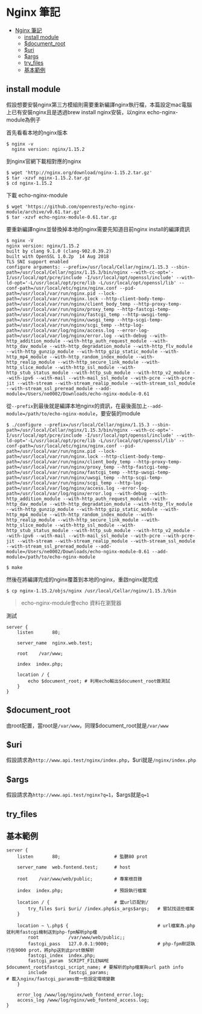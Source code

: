 # Nginx 筆記
- [Nginx 筆記](#nginx-%E7%AD%86%E8%A8%98)
    - [install module](#install-module)
    - [$document_root](#documentroot)
    - [$uri](#uri)
    - [$args](#args)
    - [try_files](#tryfiles)
    - [基本範例](#%E5%9F%BA%E6%9C%AC%E7%AF%84%E4%BE%8B)

## install module
假設想要安裝nginx第三方模組則需要重新編譯nginx執行檔，本篇設定mac電腦上已有安裝nginx且是透過brew install nginx安裝，以nginx echo-nginx-module為例子

首先看看本地的nginx版本

    $ nginx -v
      nginx version: nginx/1.15.2

到nginx官網下載相對應的nginx

    $ wget 'http://nginx.org/download/nginx-1.15.2.tar.gz'
    $ tar -xzvf nginx-1.15.2.tar.gz
    $ cd nginx-1.15.2

下載 echo-nginx-module

    $ wget 'https://github.com/openresty/echo-nginx-module/archive/v0.61.tar.gz'
    $ tar -xzvf echo-nginx-module-0.61.tar.gz

要重新編譯nginx並替換掉本地的nginx需要先知道目前nginx install的編譯資訊

    $ nginx -V
    nginx version: nginx/1.15.2
    built by clang 9.1.0 (clang-902.0.39.2)
    built with OpenSSL 1.0.2p  14 Aug 2018
    TLS SNI support enabled
    configure arguments: --prefix=/usr/local/Cellar/nginx/1.15.3 --sbin-path=/usr/local/Cellar/nginx/1.15.3/bin/nginx --with-cc-opt='-I/usr/local/opt/pcre/include -I/usr/local/opt/openssl/include' --with-ld-opt='-L/usr/local/opt/pcre/lib -L/usr/local/opt/openssl/lib' --conf-path=/usr/local/etc/nginx/nginx.conf --pid-path=/usr/local/var/run/nginx.pid --lock-path=/usr/local/var/run/nginx.lock --http-client-body-temp-path=/usr/local/var/run/nginx/client_body_temp --http-proxy-temp-path=/usr/local/var/run/nginx/proxy_temp --http-fastcgi-temp-path=/usr/local/var/run/nginx/fastcgi_temp --http-uwsgi-temp-path=/usr/local/var/run/nginx/uwsgi_temp --http-scgi-temp-path=/usr/local/var/run/nginx/scgi_temp --http-log-path=/usr/local/var/log/nginx/access.log --error-log-path=/usr/local/var/log/nginx/error.log --with-debug --with-http_addition_module --with-http_auth_request_module --with-http_dav_module --with-http_degradation_module --with-http_flv_module --with-http_gunzip_module --with-http_gzip_static_module --with-http_mp4_module --with-http_random_index_module --with-http_realip_module --with-http_secure_link_module --with-http_slice_module --with-http_ssl_module --with-http_stub_status_module --with-http_sub_module --with-http_v2_module --with-ipv6 --with-mail --with-mail_ssl_module --with-pcre --with-pcre-jit --with-stream --with-stream_realip_module --with-stream_ssl_module --with-stream_ssl_preread_module --add-module=/Users/ne0002/Downloads/echo-nginx-module-0.61

從`--prefix`到最後就是編譯本地nginx的資訊，在最後面加上`--add-module=/path/to/echo-nginx-module`，要安裝的module

    $ ./configure --prefix=/usr/local/Cellar/nginx/1.15.3 --sbin-path=/usr/local/Cellar/nginx/1.15.3/bin/nginx --with-cc-opt='-I/usr/local/opt/pcre/include -I/usr/local/opt/openssl/include' --with-ld-opt='-L/usr/local/opt/pcre/lib -L/usr/local/opt/openssl/lib' --conf-path=/usr/local/etc/nginx/nginx.conf --pid-path=/usr/local/var/run/nginx.pid --lock-path=/usr/local/var/run/nginx.lock --http-client-body-temp-path=/usr/local/var/run/nginx/client_body_temp --http-proxy-temp-path=/usr/local/var/run/nginx/proxy_temp --http-fastcgi-temp-path=/usr/local/var/run/nginx/fastcgi_temp --http-uwsgi-temp-path=/usr/local/var/run/nginx/uwsgi_temp --http-scgi-temp-path=/usr/local/var/run/nginx/scgi_temp --http-log-path=/usr/local/var/log/nginx/access.log --error-log-path=/usr/local/var/log/nginx/error.log --with-debug --with-http_addition_module --with-http_auth_request_module --with-http_dav_module --with-http_degradation_module --with-http_flv_module --with-http_gunzip_module --with-http_gzip_static_module --with-http_mp4_module --with-http_random_index_module --with-http_realip_module --with-http_secure_link_module --with-http_slice_module --with-http_ssl_module --with-http_stub_status_module --with-http_sub_module --with-http_v2_module --with-ipv6 --with-mail --with-mail_ssl_module --with-pcre --with-pcre-jit --with-stream --with-stream_realip_module --with-stream_ssl_module --with-stream_ssl_preread_module --add-module=/Users/ne0002/Downloads/echo-nginx-module-0.61 --add-module=/path/to/echo-nginx-module

    $ make

然後在將編譯完成的nginx覆蓋到本地的nginx，重啟nginx就完成

    $ cp nginx-1.15.2/objs/nginx /usr/local/Cellar/nginx/1.15.3/bin

> echo-nginx-module會echo 資料在瀏覽器

測試

    server {
        listen       80;
        
        server_name  nginx.web.test;

        root    /var/www;

        index  index.php;

        location / {
            echo $document_root; # 利用echo輸出$document_root做測試
        }
    }

## $document_root

由root配置，當root是`/var/www`，同理$document_root就是`/var/www`

## $uri

假設請求為`http://www.api.test/nginx/index.php`，$uri就是`/nginx/index.php`

## $args
假設請求為`http://www.api.test/nginx?q=1`，$args就是`q=1`

## try_files 

## 基本範例

    server {
        listen       80;                    # 監聽80 prot                                            
        
        server_name  web.fontend.test;      # host
        
        root    /var/www/web/public;        # 專案根目錄

        index  index.php;                   # 預設執行檔案

        location / {                        # 當url匹配到/
            try_files $uri $uri/ /index.php$is_args$args;   # 嘗試找這些檔案
        }

        location ~ \.php$ {                                 # url檔案為.php就利用fastcgi機制送到php-fpm解析php檔
            root           /var/www/web/public;;            
            fastcgi_pass   127.0.0.1:9000;                  # php-fpm默認執行在9000 prot，將php送到此prot做解析 
            fastcgi_index  index.php;                   
            fastcgi_param  SCRIPT_FILENAME  $document_root$fastcgi_script_name; # 要解析的php檔案與url path info
            include        fastcgi_params;                                      # 載入nginx/fastcgi_params做一些設定環境變數                       
        }

        error_log /www/log/nginx/web_fontend_error.log;
        access_log /www/log/nginx/web_fontend_access.log;
    }